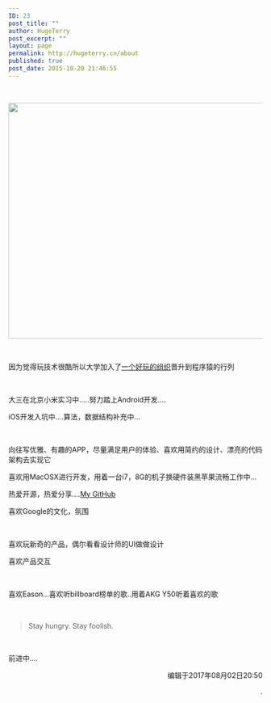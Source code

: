 ```yaml
---
ID: 23
post_title: ""
author: HugeTerry
post_excerpt: ""
layout: page
permalink: http://hugeterry.cn/about
published: true
post_date: 2015-10-20 21:46:55
---
```

&nbsp;

<img class="alignnone" src="http://hugeterry.cn/img/aboutme.jpg" alt="" width="1000" height="467" />

&nbsp;

因为觉得玩技术很酷所以大学加入了<a href="http://www.xingkong.us/">一个好玩的组织</a>晋升到程序猿的行列

&nbsp;

大三在北京小米实习中.....努力踏上Android开发....

iOS开发入坑中....算法，数据结构补充中...

&nbsp;

向往写优雅、有趣的APP，尽量满足用户的体验、喜欢用简约的设计、漂亮的代码架构去实现它

喜欢用MacOSX进行开发，用着一台i7，8G的机子换硬件装黑苹果流畅工作中...

热爱开源，热爱分享....<a href="https://github.com/hugeterry">My GitHub</a>

喜欢Google的文化，氛围

&nbsp;

喜欢玩新奇的产品，偶尔看看设计师的UI做做设计

喜欢产品交互

&nbsp;

喜欢Eason...喜欢听billboard榜单的歌..用着AKG Y50听着喜欢的歌

&nbsp;
<blockquote>Stay hungry. Stay foolish.</blockquote>
&nbsp;

前进中....
<p style="text-align: right;">编辑于2017年08月02日20:50</p>
<p style="text-align: right;">.</p>